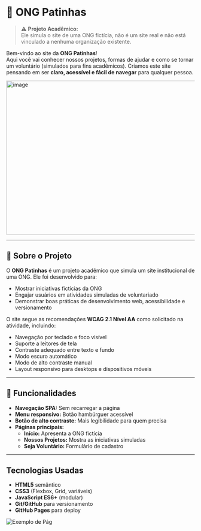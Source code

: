 # 🐾 ONG Patinhas

> ⚠️ **Projeto Acadêmico:**  
> Ele simula o site de uma ONG fictícia, não é um site real e não está vinculado a nenhuma organização existente.

Bem-vindo ao site da **ONG Patinhas**!  
Aqui você vai conhecer nossos projetos, formas de ajudar e como se tornar um voluntário (simulados para fins acadêmicos). Criamos este site pensando em ser **claro, acessível e fácil de navegar** para qualquer pessoa.

<img width="600" height="411" alt="image" src="https://github.com/user-attachments/assets/9e9cbcf5-5614-4a51-b145-673d0dcd2d31" />

---

## 🌟 Sobre o Projeto

O **ONG Patinhas** é um projeto acadêmico que simula um site institucional de uma ONG.
Ele foi desenvolvido para:

- Mostrar iniciativas fictícias da ONG
- Engajar usuários em atividades simuladas de voluntariado
- Demonstrar boas práticas de desenvolvimento web, acessibilidade e versionamento

O site segue as recomendações **WCAG 2.1 Nível AA** como solicitado na atividade, incluindo:

- Navegação por teclado e foco visível
- Suporte a leitores de tela
- Contraste adequado entre texto e fundo
- Modo escuro automático
- Modo de alto contraste manual
- Layout responsivo para desktops e dispositivos móveis

---

## 📌 Funcionalidades

- **Navegação SPA:** Sem recarregar a página
- **Menu responsivo:** Botão hambúrguer acessível
- **Botão de alto contraste:** Mais legibilidade para quem precisa
- **Páginas principais:**
  - **Início:** Apresenta a ONG fictícia
  - **Nossos Projetos:** Mostra as iniciativas simuladas
  - **Seja Voluntário:** Formulário de cadastro
 
---

##  Tecnologias Usadas

- **HTML5** semântico  
- **CSS3** (Flexbox, Grid, variáveis)  
- **JavaScript ES6+** (modular)  
- **Git/GitHub** para versionamento  
- **GitHub Pages** para deploy  

![Exemplo de Pág]()
